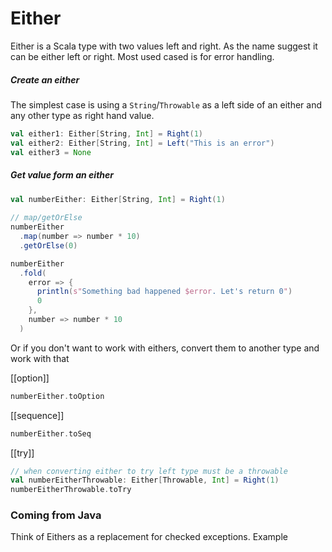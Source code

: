 # Either

Either is a Scala type with two values left and right. As the name suggest it can be either left or right. Most used cased is for error handling.

##### Create an either
The simplest case is using a `String`/`Throwable` as a left side of an either and any other type as right hand value.

```scala
val either1: Either[String, Int] = Right(1)
val either2: Either[String, Int] = Left("This is an error")
val either3 = None
```

##### Get value form an either
```scala
val numberEither: Either[String, Int] = Right(1)  
  
// map/getOrElse  
numberEither  
  .map(number => number * 10)  
  .getOrElse(0)

numberEither
  .fold(
    error => {
      println(s"Something bad happened $error. Let's return 0")
      0
    },
    number => number * 10
  )
```

Or if you don't want to work with eithers, convert them to another type and work with that

[[option]]
```scala
numberEither.toOption
```

[[sequence]]
```scala
numberEither.toSeq
```

[[try]]
```scala
// when converting either to try left type must be a throwable
val numberEitherThrowable: Either[Throwable, Int] = Right(1)
numberEitherThrowable.toTry
```

### Coming from Java
Think of Eithers as a replacement for checked exceptions. Example

```privade doSomething
```